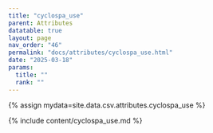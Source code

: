 ```yaml
---
title: "cyclospa_use"
parent: Attributes
datatable: true
layout: page
nav_order: "46"
permalink: "docs/attributes/cyclospa_use.html"
date: "2025-03-18"
params:
  title: ""
  rank: ""
---
```

{% assign mydata=site.data.csv.attributes.cyclospa_use %} 

{% include content/cyclospa_use.md %}
